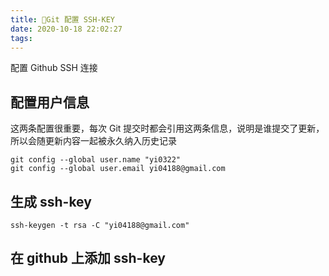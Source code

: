 ```yaml
---
title: 🔨Git 配置 SSH-KEY
date: 2020-10-18 22:02:27
tags:
---
```


配置 Github SSH 连接
<!-- more -->

<a name="27812a1d"></a>
## 配置用户信息

这两条配置很重要，每次 Git 提交时都会引用这两条信息，说明是谁提交了更新，所以会随更新内容一起被永久纳入历史记录

```shell
git config --global user.name "yi0322"
git config --global user.email yi04188@gmail.com
```

<a name="d4b58067"></a>
## 生成 ssh-key

```shell
ssh-keygen -t rsa -C "yi04188@gmail.com"
```

<a name="e58528fd"></a>
## 在 github 上添加 ssh-key
